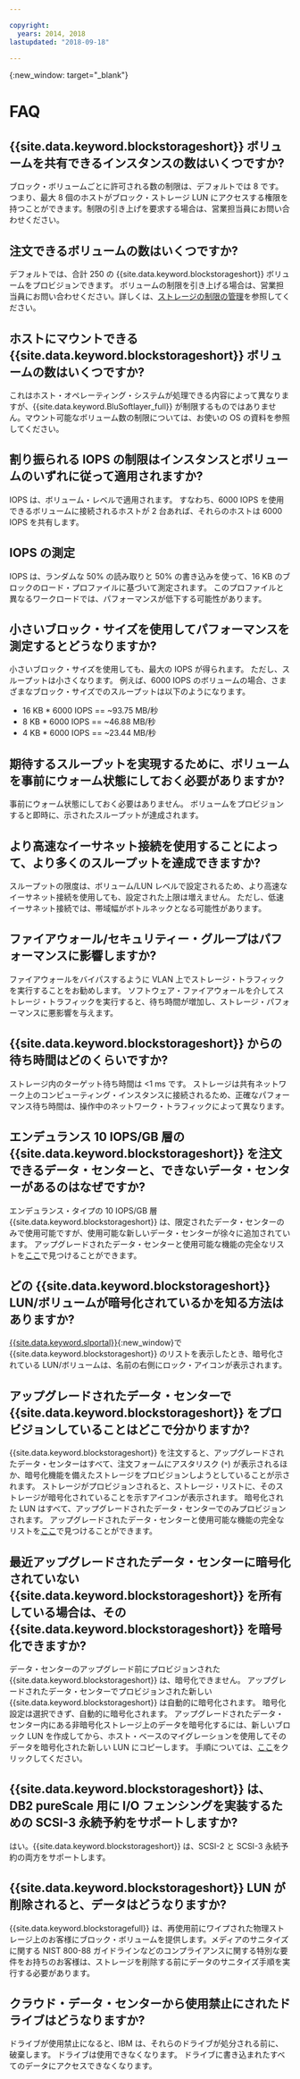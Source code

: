 ```yaml
---

copyright:
  years: 2014, 2018
lastupdated: "2018-09-18"

---
```

{:new_window: target="_blank"}

# FAQ

## {{site.data.keyword.blockstorageshort}} ボリュームを共有できるインスタンスの数はいくつですか?
ブロック・ボリュームごとに許可される数の制限は、デフォルトでは 8 です。つまり、最大 8 個のホストがブロック・ストレージ LUN にアクセスする権限を持つことができます。制限の引き上げを要求する場合は、営業担当員にお問い合わせください。 

## 注文できるボリュームの数はいくつですか?
デフォルトでは、合計 250 の {{site.data.keyword.blockstorageshort}} ボリュームをプロビジョンできます。 ボリュームの制限を引き上げる場合は、営業担当員にお問い合わせください。詳しくは、[ストレージの制限の管理](managing-storage-limits.html)を参照してください。

## ホストにマウントできる {{site.data.keyword.blockstorageshort}} ボリュームの数はいくつですか?
これはホスト・オペレーティング・システムが処理できる内容によって異なりますが、{{site.data.keyword.BluSoftlayer_full}} が制限するものではありません。マウント可能なボリューム数の制限については、お使いの OS の資料を参照してください。

## 割り振られる IOPS の制限はインスタンスとボリュームのいずれに従って適用されますか?
IOPS は、ボリューム・レベルで適用されます。 すなわち、6000 IOPS を使用できるボリュームに接続されるホストが 2 台あれば、それらのホストは 6000 IOPS を共有します。

## IOPS の測定
IOPS は、ランダムな 50% の読み取りと 50% の書き込みを使って、16 KB のブロックのロード・プロファイルに基づいて測定されます。 このプロファイルと異なるワークロードでは、パフォーマンスが低下する可能性があります。

## 小さいブロック・サイズを使用してパフォーマンスを測定するとどうなりますか?
小さいブロック・サイズを使用しても、最大の IOPS が得られます。 ただし、スループットは小さくなります。 例えば、6000 IOPS のボリュームの場合、さまざまなブロック・サイズでのスループットは以下のようになります。

- 16 KB * 6000 IOPS == ~93.75 MB/秒 
- 8 KB * 6000 IOPS == ~46.88 MB/秒
- 4 KB * 6000 IOPS == ~23.44 MB/秒

## 期待するスループットを実現するために、ボリュームを事前にウォーム状態にしておく必要がありますか?
事前にウォーム状態にしておく必要はありません。 ボリュームをプロビジョンすると即時に、示されたスループットが達成されます。

## より高速なイーサネット接続を使用することによって、より多くのスループットを達成できますか?
スループットの限度は、ボリューム/LUN レベルで設定されるため、より高速なイーサネット接続を使用しても、設定された上限は増えません。 ただし、低速イーサネット接続では、帯域幅がボトルネックとなる可能性があります。

## ファイアウォール/セキュリティー・グループはパフォーマンスに影響しますか?
ファイアウォールをバイパスするように VLAN 上でストレージ・トラフィックを実行することをお勧めします。 ソフトウェア・ファイアウォールを介してストレージ・トラフィックを実行すると、待ち時間が増加し、ストレージ・パフォーマンスに悪影響を与えます。

## {{site.data.keyword.blockstorageshort}} からの待ち時間はどのくらいですか?   
ストレージ内のターゲット待ち時間は <1 ms です。 ストレージは共有ネットワーク上のコンピューティング・インスタンスに接続されるため、正確なパフォーマンス待ち時間は、操作中のネットワーク・トラフィックによって異なります。

## エンデュランス 10 IOPS/GB 層の {{site.data.keyword.blockstorageshort}} を注文できるデータ・センターと、できないデータ・センターがあるのはなぜですか?
エンデュランス・タイプの 10 IOPS/GB 層 {{site.data.keyword.blockstorageshort}} は、限定されたデータ・センターのみで使用可能ですが、使用可能な新しいデータ・センターが徐々に追加されています。 アップグレードされたデータ・センターと使用可能な機能の完全なリストを[ここ](new-ibm-block-and-file-storage-location-and-features.html)で見つけることができます。

## どの {{site.data.keyword.blockstorageshort}} LUN/ボリュームが暗号化されているかを知る方法はありますか?
[{{site.data.keyword.slportal}}](https://control.softlayer.com/){:new_window}で {{site.data.keyword.blockstorageshort}} のリストを表示したとき、暗号化されている LUN/ボリュームは、名前の右側にロック・アイコンが表示されます。

## アップグレードされたデータ・センターで {{site.data.keyword.blockstorageshort}} をプロビジョンしていることはどこで分かりますか?
{{site.data.keyword.blockstorageshort}} を注文すると、アップグレードされたデータ・センターはすべて、注文フォームにアスタリスク (`*`) が表示されるほか、暗号化機能を備えたストレージをプロビジョンしようとしていることが示されます。 ストレージがプロビジョンされると、ストレージ・リストに、そのストレージが暗号化されていることを示すアイコンが表示されます。 暗号化された LUN はすべて、アップグレードされたデータ・センターでのみプロビジョンされます。 アップグレードされたデータ・センターと使用可能な機能の完全なリストを[ここ](new-ibm-block-and-file-storage-location-and-features.html)で見つけることができます。

## 最近アップグレードされたデータ・センターに暗号化されていない {{site.data.keyword.blockstorageshort}} を所有している場合は、その {{site.data.keyword.blockstorageshort}} を暗号化できますか?
データ・センターのアップグレード前にプロビジョンされた {{site.data.keyword.blockstorageshort}} は、暗号化できません。 
アップグレードされたデータ・センターでプロビジョンされた新しい {{site.data.keyword.blockstorageshort}} は自動的に暗号化されます。 暗号化設定は選択できず、自動的に暗号化されます。 
アップグレードされたデータ・センター内にある非暗号化ストレージ上のデータを暗号化するには、新しいブロック LUN を作成してから、ホスト・ベースのマイグレーションを使用してそのデータを暗号化された新しい LUN にコピーします。 手順については、[ここ](migrate-block-storage-encrypted-block-storage.html)をクリックしてください。

## {{site.data.keyword.blockstorageshort}} は、DB2 pureScale 用に I/O フェンシングを実装するための SCSI-3 永続予約をサポートしますか?
はい。{{site.data.keyword.blockstorageshort}} は、SCSI-2 と SCSI-3 永続予約の両方をサポートします。

## {{site.data.keyword.blockstorageshort}} LUN が削除されると、データはどうなりますか?
{{site.data.keyword.blockstoragefull}} は、再使用前にワイプされた物理ストレージ上のお客様にブロック・ボリュームを提供します。メディアのサニタイズに関する NIST 800-88 ガイドラインなどのコンプライアンスに関する特別な要件をお持ちのお客様は、ストレージを削除する前にデータのサニタイズ手順を実行する必要があります。

## クラウド・データ・センターから使用禁止にされたドライブはどうなりますか?
ドライブが使用禁止になると、IBM は、それらのドライブが処分される前に、破棄します。 ドライブは使用できなくなります。 ドライブに書き込まれたすべてのデータにアクセスできなくなります。
